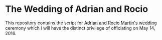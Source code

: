 # The Wedding of Adrian and Rocio

This repository contains the script for [Adrian and Rocio Martin's wedding](http://adrianrocio.com/) ceremony which I will have the distinct privilege of officiating on May 14, 2016.

